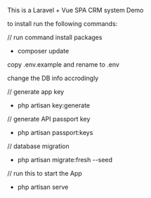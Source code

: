 This is a Laravel + Vue SPA CRM system Demo


to install run the following commands:

// run command install packages
* composer update

copy .env.example and rename to .env 

change the DB info accrodingly 

// generate app key
* php artisan key:generate 

// generate API passport key
* php artisan passport:keys

// database migration
* php artisan migrate:fresh --seed

// run this to start the App
* php artisan serve



